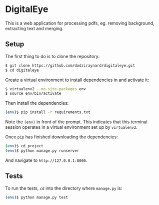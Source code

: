 # DigitalEye

This is a web application for processing pdfs, eg. removing background, extracting text and merging.

## Setup

The first thing to do is to clone the repository:

```sh
$ git clone https://github.com/dodziraynard/digitaleye.git
$ cd digitaleye
```

Create a virtual environment to install dependencies in and activate it:

```sh
$ virtualenv2 --no-site-packages env
$ source env/bin/activate
```

Then install the dependencies:

```sh
(env)$ pip install -r requirements.txt
```
Note the `(env)` in front of the prompt. This indicates that this terminal
session operates in a virtual environment set up by `virtualenv2`.

Once `pip` has finished downloading the dependencies:
```sh
(env)$ cd project
(env)$ python manage.py runserver
```
And navigate to `http://127.0.0.1:8000`.

## Tests

To run the tests, `cd` into the directory where `manage.py` is:
```sh
(env)$ python manage.py test
```